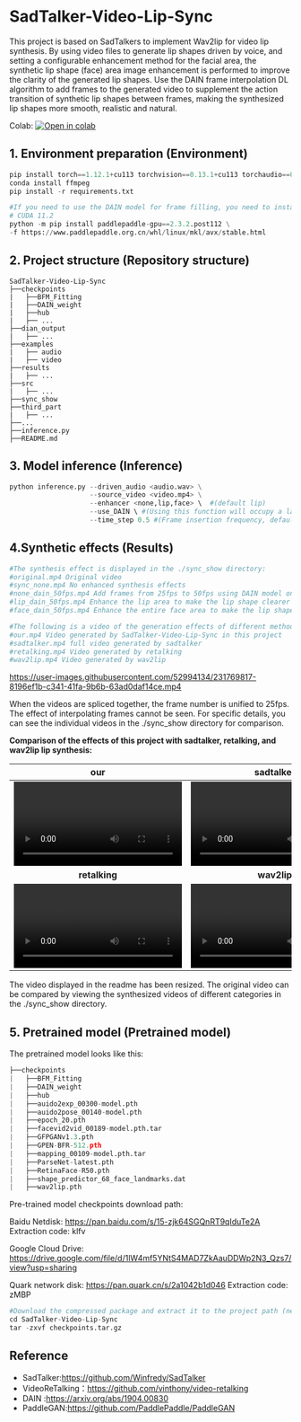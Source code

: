 # SadTalker-Video-Lip-Sync


This project is based on SadTalkers to implement Wav2lip for video lip synthesis. By using video files to generate lip shapes driven by voice, and setting a configurable enhancement method for the facial area, the synthetic lip shape (face) area image enhancement is performed to improve the clarity of the generated lip shapes. Use the DAIN frame interpolation DL algorithm to add frames to the generated video to supplement the action transition of synthetic lip shapes between frames, making the synthesized lip shapes more smooth, realistic and natural.

Colab: [![Open in colab](https://colab.research.google.com/assets/colab-badge.svg)](https://colab.research.google.com/github/gauravk95/SadTalker-Video/blob/master/notebook.ipynb) 

## 1. Environment preparation (Environment)

```python
pip install torch==1.12.1+cu113 torchvision==0.13.1+cu113 torchaudio==0.12.1 --extra-index-url https://download.pytorch.org/whl/cu113
conda install ffmpeg
pip install -r requirements.txt

#If you need to use the DAIN model for frame filling, you need to install paddle.
# CUDA 11.2
python -m pip install paddlepaddle-gpu==2.3.2.post112 \
-f https://www.paddlepaddle.org.cn/whl/linux/mkl/avx/stable.html
```

## 2. Project structure (Repository structure)

```
SadTalker-Video-Lip-Sync
├──checkpoints
|   ├──BFM_Fitting
|   ├──DAIN_weight
|   ├──hub
|   ├── ...
├──dian_output
|   ├── ...
├──examples
|   ├── audio
|   ├── video
├──results
|   ├── ...
├──src
|   ├── ...
├──sync_show
├──third_part
|   ├── ...
├──...
├──inference.py
├──README.md
```

## 3. Model inference (Inference)

```python
python inference.py --driven_audio <audio.wav> \
                    --source_video <video.mp4> \
                    --enhancer <none,lip,face> \  #(default lip)
                    --use_DAIN \ #(Using this function will occupy a large amount of video memory and consume more time)
             		--time_step 0.5 #(Frame insertion frequency, default 0.5, that is, 25fps—>50fps; 0.25, that is, 25fps—>100fps)
```



## 4.Synthetic effects (Results)

```python
#The synthesis effect is displayed in the ./sync_show directory:
#original.mp4 Original video
#sync_none.mp4 No enhanced synthesis effects
#none_dain_50fps.mp4 Add frames from 25fps to 50fps using DAIN model only
#lip_dain_50fps.mp4 Enhance the lip area to make the lip shape clearer + DAIN model adds frames from 25fps to 50fps
#face_dain_50fps.mp4 Enhance the entire face area to make the lip shape clearer + DAIN model adds frames from 25fps to 50fps

#The following is a video of the generation effects of different methods
#our.mp4 Video generated by SadTalker-Video-Lip-Sync in this project
#sadtalker.mp4 full video generated by sadtalker
#retalking.mp4 Video generated by retalking
#wav2lip.mp4 Video generated by wav2lip
```

https://user-images.githubusercontent.com/52994134/231769817-8196ef1b-c341-41fa-9b6b-63ad0daf14ce.mp4

When the videos are spliced together, the frame number is unified to 25fps. The effect of interpolating frames cannot be seen. For specific details, you can see the individual videos in the ./sync_show directory for comparison.

**Comparison of the effects of this project with sadtalker, retalking, and wav2lip lip synthesis:**

|                           **our**                            |                        **sadtalker**                         |
| :----------------------------------------------------------: | :----------------------------------------------------------: |
| <video  src="https://user-images.githubusercontent.com/52994134/233003969-91fa9e94-a958-4e2d-b958-902cc7711b8a.mp4" type="video/mp4"> </video> | <video  src="https://user-images.githubusercontent.com/52994134/233003985-86d0f75c-d27f-4a52-ac31-2649ccd39616.mp4" type="video/mp4"> </video> |
|                        **retalking**                         |                         **wav2lip**                          |
| <video  src="https://user-images.githubusercontent.com/52994134/233003982-2fe1b33c-b455-4afc-ab50-f6b40070e2ca.mp4" type="video/mp4"> </video> | <video  src="https://user-images.githubusercontent.com/52994134/233003990-2f8c4b84-dc74-4dc5-9dad-a8285e728ecb.mp4" type="video/mp4"> </video> |

The video displayed in the readme has been resized. The original video can be compared by viewing the synthesized videos of different categories in the ./sync_show directory.

## 5. Pretrained model (Pretrained model)

The pretrained model looks like this:

```python
├──checkpoints
|   ├──BFM_Fitting
|   ├──DAIN_weight
|   ├──hub
|   ├──auido2exp_00300-model.pth
|   ├──auido2pose_00140-model.pth
|   ├──epoch_20.pth
|   ├──facevid2vid_00189-model.pth.tar
|   ├──GFPGANv1.3.pth
|   ├──GPEN-BFR-512.pth
|   ├──mapping_00109-model.pth.tar
|   ├──ParseNet-latest.pth
|   ├──RetinaFace-R50.pth
|   ├──shape_predictor_68_face_landmarks.dat
|   ├──wav2lip.pth
```

Pre-trained model checkpoints download path:

Baidu Netdisk: https://pan.baidu.com/s/15-zjk64SGQnRT9qIduTe2A Extraction code: klfv

Google Cloud Drive: https://drive.google.com/file/d/1lW4mf5YNtS4MAD7ZkAauDDWp2N3_Qzs7/view?usp=sharing

Quark network disk: https://pan.quark.cn/s/2a1042b1d046 Extraction code: zMBP

```python
#Download the compressed package and extract it to the project path (need to be executed when downloading Google Cloud Disk and Quark Cloud Disk)
cd SadTalker-Video-Lip-Sync
tar -zxvf checkpoints.tar.gz
```

## Reference
- SadTalker:https://github.com/Winfredy/SadTalker
-  VideoReTalking：https://github.com/vinthony/video-retalking
- DAIN :https://arxiv.org/abs/1904.00830
- PaddleGAN:https://github.com/PaddlePaddle/PaddleGAN

